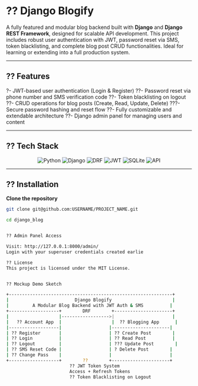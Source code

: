 # ?? Django Blogify

A fully featured and modular blog backend built with **Django** and **Django REST Framework**, designed for scalable API development. This project includes robust user authentication with JWT, password reset via SMS, token blacklisting, and complete blog post CRUD functionalities. Ideal for learning or extending into a full production system.

---

## ?? Features

?- JWT-based user authentication (Login & Register)
??- Password reset via phone number and SMS verification code
??- Token blacklisting on logout
??- CRUD operations for blog posts (Create, Read, Update,              Delete)
???- Secure password hashing and reset flow
??- Fully customizable and extendable architecture
??- Django admin panel for managing users and content

---



## ?? Tech Stack

<p align="center">
  <img src="https://img.shields.io/badge/Python-3776AB?style=for-the-badge&logo=python&logoColor=white" alt="Python"/>
  <img src="https://img.shields.io/badge/Django-092E20?style=for-the-badge&logo=django&logoColor=white" alt="Django"/>
  <img src="https://img.shields.io/badge/Django REST-ff1709?style=for-the-badge&logo=django&logoColor=white" alt="DRF"/>
  <img src="https://img.shields.io/badge/JWT-black?style=for-the-badge&logo=jsonwebtokens&logoColor=white" alt="JWT"/>
    <img src="https://img.shields.io/badge/SQLite-07405E?style=for-the-badge&logo=sqlite&logoColor=white" alt="SQLite"/>  <img src="https://img.shields.io/badge/REST API-005571?style=for-the-badge&logo=fastapi&logoColor=white" alt="API"/>
</p>


---


## ?? Installation

 **Clone the repository**

```bash
git clone git@github.com:USERNAME/PROJECT_NAME.git

cd django_blog


?? Admin Panel Access

Visit: http://127.0.0.1:8000/admin/
Login with your superuser credentials created earlie

?? License
This project is licensed under the MIT License.


?? Mockup Demo Sketch

+--------------------------------------------------------------+
|                         Django Blogify                       |
|         A Modular Blog Backend with JWT Auth & SMS          |
+-------------------+        DRF        +----------------------+
|                   |------------------>|                      |
|   ?? Account App  |                   |  ?? Blogging App      |
|-------------------|                  |----------------------|
| ?? Register       |                  | ?? Create Post        |
| ?? Login          |                  | ?? Read Post          |
| ?? Logout         |                  | ??? Update Post        |
| ?? SMS Reset Code |                  | ? Delete Post        |
| ?? Change Pass    |                  |                      |
+-------------------+        ??        +----------------------+
                        ?? JWT Token System
                        Access + Refresh Tokens
                        ?? Token Blacklisting on Logout
